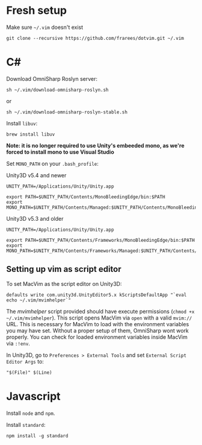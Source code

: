 # Fresh setup

Make sure `~/.vim` doesn't exist

```
git clone --recursive https://github.com/frarees/dotvim.git ~/.vim
```

# C#

Download OmniSharp Roslyn server:

```
sh ~/.vim/download-omnisharp-roslyn.sh
```

or

```
sh ~/.vim/download-omnisharp-roslyn-stable.sh
```

Install `libuv`:

```
brew install libuv
```

__Note: it is no longer required to use Unity's embeeded mono, as we're forced to install mono to use Visual Studio__

Set `MONO_PATH` on your `.bash_profile`:

Unity3D v5.4 and newer

```
UNITY_PATH=/Applications/Unity/Unity.app

export PATH=$UNITY_PATH/Contents/MonoBleedingEdge/bin:$PATH
export MONO_PATH=$UNITY_PATH/Contents/Managed:$UNITY_PATH/Contents/MonoBleedingEdge/lib/mono/4.5:$UNITY_PATH/Contents/Mono/lib/mono/2.0
```

Unity3D v5.3 and older

```
UNITY_PATH=/Applications/Unity/Unity.app

export PATH=$UNITY_PATH/Contents/Frameworks/MonoBleedingEdge/bin:$PATH
export MONO_PATH=$UNITY_PATH/Contents/Frameworks/Managed:$UNITY_PATH/Contents/Frameworks/MonoBleedingEdge/lib/mono/4.5
```

## Setting up vim as script editor

To set MacVim as the script editor on Unity3D:

```
defaults write com.unity3d.UnityEditor5.x kScriptsDefaultApp "`eval echo ~/.vim/mvimhelper`"
```

The *mvimhelper* script provided should have execute permissions (`chmod +x ~/.vim/mvimhelper`).
This script opens MacVim via `open` with a valid `mvim://` URL.
This is necessary for MacVim to load with the environment variables you may have set.
Without a proper setup of them, OmniSharp wont work properly.
You can check for loaded environment variables inside MacVim via `:!env`.

In Unity3D, go to `Preferences > External Tools` and set `External Script Editor Args` to:

```
"$(File)" $(Line)
```

# Javascript

Install `node` and `npm`.

Install `standard`:

```
npm install -g standard
```
